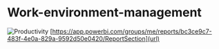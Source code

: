 # Work-environment-management
![Productivity](https://user-images.githubusercontent.com/29951597/165786270-f65c3974-5083-49d2-b2d1-7487392362f3.png)
[https://app.powerbi.com/groups/me/reports/bc3ce9c7-483f-4e0a-829a-9592d50e0420/ReportSection](url)
